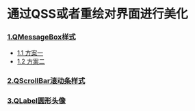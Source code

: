 # 通过QSS或者重绘对界面进行美化

### [1.QMessageBox样式](QMessageBox样式/)
 - [1.1 方案一](QMessageBox样式/方案一)
 - [1.2 方案二](QMessageBox样式/方案二)

### [2.QScrollBar滚动条样式](QScrollBar滚动条样式/)

### [3.QLabel圆形头像](QLabel圆形头像/)